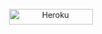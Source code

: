 
<p align="center">
<a href='https://dashboard.heroku.com/new?template=https://github.com/devhanstz/ALPHA-MD/tree/main' target="_blank"><img alt='Heroku' src='https://img.shields.io/badge/-heroku ‎ deploy-FF004D?style=for-the-badge&logo=heroku&logoColor=white'/< width=150 height=28/p></a>
